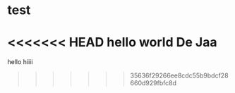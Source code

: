# test
<<<<<<< HEAD
hello world
De Jaa
=======
hello hiiii
>>>>>>> 35636f29266ee8cdc55b9bdcf28660d929fbfc8d
